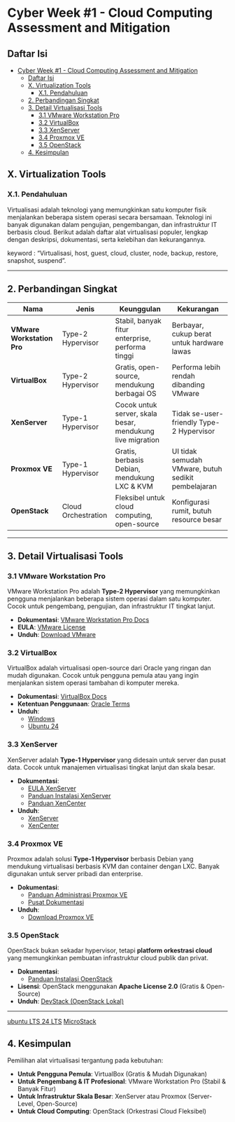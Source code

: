 # Cyber Week #1 - Cloud Computing Assessment and Mitigation

        

## Daftar Isi

- [Cyber Week #1 - Cloud Computing Assessment and Mitigation](#cyber-week-1---cloud-computing-assessment-and-mitigation)
  - [Daftar Isi](#daftar-isi)
  - [X. Virtualization Tools](#x-virtualization-tools)
    - [X.1. Pendahuluan](#x1-pendahuluan)
  - [2. Perbandingan Singkat](#2-perbandingan-singkat)
  - [3. Detail Virtualisasi Tools](#3-detail-virtualisasi-tools)
    - [3.1 VMware Workstation Pro](#31-vmware-workstation-pro)
    - [3.2 VirtualBox](#32-virtualbox)
    - [3.3 XenServer](#33-xenserver)
    - [3.4 Proxmox VE](#34-proxmox-ve)
    - [3.5 OpenStack](#35-openstack)
  - [4. Kesimpulan](#4-kesimpulan)


## X. Virtualization Tools

### X.1. Pendahuluan

Virtualisasi adalah teknologi yang memungkinkan satu komputer fisik menjalankan beberapa sistem operasi secara bersamaan. Teknologi ini banyak digunakan dalam pengujian, pengembangan, dan infrastruktur IT berbasis cloud. Berikut adalah daftar alat virtualisasi populer, lengkap dengan deskripsi, dokumentasi, serta kelebihan dan kekurangannya.


keyword : “Virtualisasi, host, guest, cloud, cluster, node, backup, restore, snapshot, suspend”.

---

## 2. Perbandingan Singkat

| Nama| Jenis | Keunggulan | Kekurangan  |
| -------------------------- | ------------------- | --------------------------------------------------------- | --------------------------------------------------- |
| **VMware Workstation Pro** | Type-2 Hypervisor   | Stabil, banyak fitur enterprise, performa tinggi          | Berbayar, cukup berat untuk hardware lawas          |
| **VirtualBox**             | Type-2 Hypervisor   | Gratis, open-source, mendukung berbagai OS                | Performa lebih rendah dibanding VMware              |
| **XenServer**              | Type-1 Hypervisor   | Cocok untuk server, skala besar, mendukung live migration | Tidak se-user-friendly Type-2 Hypervisor            |
| **Proxmox VE**             | Type-1 Hypervisor   | Gratis, berbasis Debian, mendukung LXC & KVM              | UI tidak semudah VMware, butuh sedikit pembelajaran |
| **OpenStack**              | Cloud Orchestration | Fleksibel untuk cloud computing, open-source              | Konfigurasi rumit, butuh resource besar             |

---

## 3. Detail Virtualisasi Tools

### 3.1 VMware Workstation Pro

VMware Workstation Pro adalah **Type-2 Hypervisor** yang memungkinkan pengguna menjalankan beberapa sistem operasi dalam satu komputer. Cocok untuk pengembang, pengujian, dan infrastruktur IT tingkat lanjut.

- **Dokumentasi**: [VMware Workstation Pro Docs](https://techdocs.broadcom.com/content/dam/broadcom/techdocs/us/en/pdf/vmware/desktop-hypervisors/workstation/vmware-workstation-pro-17-0.pdf)
- **EULA**: [VMware License](https://static.carahsoft.com/concrete/files/6214/1995/7902/VMware3.pdf)
- **Unduh**: [Download VMware](https://support.broadcom.com/group/ecx/downloads)

### 3.2 VirtualBox

VirtualBox adalah virtualisasi open-source dari Oracle yang ringan dan mudah digunakan. Cocok untuk pengguna pemula atau yang ingin menjalankan sistem operasi tambahan di komputer mereka.

- **Dokumentasi**: [VirtualBox Docs](https://www.virtualbox.org/manual/)
- **Ketentuan Penggunaan**: [Oracle Terms](https://www.oracle.com/legal/terms/?er=221886)
- **Unduh**:
  - [Windows](https://download.virtualbox.org/virtualbox/7.1.6/VirtualBox-7.1.6-167084-Win.exe)
  - [Ubuntu 24](https://download.virtualbox.org/virtualbox/7.1.6/virtualbox-7.1_7.1.6-167084~Ubuntu~oracular_amd64.deb)

### 3.3 XenServer

XenServer adalah **Type-1 Hypervisor** yang didesain untuk server dan pusat data. Cocok untuk manajemen virtualisasi tingkat lanjut dan skala besar.

- **Dokumentasi**:
  - [EULA XenServer](https://www.cloud.com/content/dam/cloud/documents/legal/end-user-agreement.pdf)
  - [Panduan Instalasi XenServer](https://docs.xenserver.com/en-us/xenserver/8/install)
  - [Panduan XenCenter](https://docs.xenserver.com/en-us/xencenter/current-release/install-xencenter)
- **Unduh**:
  - [XenServer](https://downloads.xenserver.com/xenserver/2024-12-09.1756/XenServer8_2024-12-09.iso)
  - [XenCenter](https://downloads.xenserver.com/xencenter/2024.4.0/XenCenter-2024.4.0.msi)

### 3.4 Proxmox VE

Proxmox adalah solusi **Type-1 Hypervisor** berbasis Debian yang mendukung virtualisasi berbasis KVM dan container dengan LXC. Banyak digunakan untuk server pribadi dan enterprise.

- **Dokumentasi**:
  - [Panduan Administrasi Proxmox VE](https://www.proxmox.com/images/download/pve/docs/pve-admin-guide-8.3.pdf)
  - [Pusat Dokumentasi](https://www.proxmox.com/en/downloads/proxmox-virtual-environment/documentation)
- **Unduh**:
  - [Download Proxmox VE](https://enterprise.proxmox.com/iso/proxmox-ve_8.3-1.iso)

### 3.5 OpenStack

OpenStack bukan sekadar hypervisor, tetapi **platform orkestrasi cloud** yang memungkinkan pembuatan infrastruktur cloud publik dan privat.

- **Dokumentasi**:
  - [Panduan Instalasi OpenStack](https://docs.openstack.org/id/install-guide/)
- **Lisensi**: OpenStack menggunakan **Apache License 2.0** (Gratis & Open-Source)
- **Unduh**: [DevStack (OpenStack Lokal)](https://opendev.org/openstack/devstack)

---

[ubuntu LTS 24 LTS](https://mirror.unair.ac.id/ubuntu-cd/noble/)
[MicroStack](https://opendev.org/x/microstack/src/branch/master)

## 4. Kesimpulan

Pemilihan alat virtualisasi tergantung pada kebutuhan:

- **Untuk Pengguna Pemula**: VirtualBox (Gratis & Mudah Digunakan)
- **Untuk Pengembang & IT Profesional**: VMware Workstation Pro (Stabil & Banyak Fitur)
- **Untuk Infrastruktur Skala Besar**: XenServer atau Proxmox (Server-Level, Open-Source)
- **Untuk Cloud Computing**: OpenStack (Orkestrasi Cloud Fleksibel)



